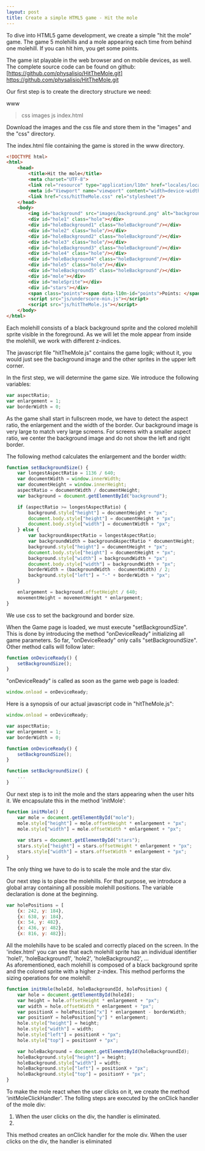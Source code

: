 ```yaml
---
layout: post
title: Create a simple HTML5 game - Hit the mole
---
```


To dive into HTML5 game development, we create a simple "hit the mole" game. The game 5 molehills and a mole appearing each time from behind one molehill. If you can hit him, you get some points.


The game ist playable in the web browser and on mobile devices, as well. The complete source code can be found on github: [https://github.com/physalisio/HitTheMole.git] https://github.com/physalisio/HitTheMole.git

Our first step is to create the directory structure we need:

www
>css
>images
>js
>index.html

Download the images and the css file and store them in the "images" and the "css" directory.

The index.html file containing the game is stored in the www directory.


```html
<!DOCTYPE html>
<html>
    <head>
        <title>Hit the mole</title>
        <meta charset="UTF-8">
        <link rel="resource" type="application/l10n" href="locales/locales.ini" />
        <meta id="Viewport" name="viewport" content="width=device-width,initial-scale=1.0, maximum-scale=1.0, minimum-scale=1.0">
        <link href="css/hitTheMole.css" rel="stylesheet"/>
    </head>
    <body>
        <img id="background" src="images/background.png" alt="background"/>
        <div id="hole1" class="hole"></div>
        <div id="holeBackground1" class="holeBackground"/></div>
        <div id="hole2" class="hole"/></div>
        <div id="holeBackground2" class="holeBackground"/></div>
        <div id="hole3" class="hole"/></div>
        <div id="holeBackground3" class="holeBackground"/></div>
        <div id="hole4" class="hole"/></div>
        <div id="holeBackground4" class="holeBackground"/></div>
        <div id="hole5" class="hole"/></div>
        <div id="holeBackground5" class="holeBackground"/></div>
        <div id="mole"></div>
        <div id="moleSprite"></div>
        <div id="stars"></div>
        <span class="points"><span data-l10n-id="points">Points: </span><span id="points">0</span></span>
        <script src="js/underscore-min.js"></script>
        <script src="js/hitTheMole.js"></script>
    </body>
</html>

```

Each molehill consists of a black background sprite and the colored molehill sprite visible in the foreground. As we will let the mole appear from inside the molehill, we work with different z-indices.

The javascript file "hitTheMole.js" contains the game logik; without it, you would just see the background image and the other sprites in the upper left corner.

In the first step, we will determine the game size. We introduce the following variables:

```javascript
var aspectRatio;
var enlargement = 1;
var borderWidth = 0;
```

As the game shall start in fullscreen mode, we have to detect the aspect ratio, the enlargement and the width of the border. Our background image is very large to match very large screens. For screens with a smaller aspect ratio, we center the background image and do not show the left and right border.

The following method calculates the enlargement and the border width:

```javascript
function setBackgroundSize() {
    var longestAspectRatio = 1136 / 640;
    var documentWidth = window.innerWidth;
    var documentHeight = window.innerHeight;
    aspectRatio = documentWidth / documentHeight;
    var background = document.getElementById("background");

    if (aspectRatio >= longestAspectRatio) {
        background.style["height"] = documentHeight + "px";
        document.body.style["height"] = documentHeight + "px";
        document.body.style["width"] = documentWidth + "px";
    } else {
        var backgroundAspectRatio = longestAspectRatio;
        var backgroundWidth = backgroundAspectRatio * documentHeight;
        background.style["height"] = documentHeight + "px";
        document.body.style["height"] = documentHeight + "px";
        background.style["width"] = backgroundWidth + "px";
        document.body.style["width"] = backgroundWidth + "px";
        borderWidth = (backgroundWidth - documentWidth) / 2;
        background.style["left"] = "-" + borderWidth + "px";
    }

    enlargement = background.offsetHeight / 640;
    movementHeight = movementHeight * enlargement;
}
```

We use css to set the background and border size.

When the Game page is loaded, we must execute "setBackgroundSize". This is done by introducing the method "onDeviceReady" initializing all game parameters. So far, "onDeviceReady" only calls "setBackgroundSize". Other method calls will follow later:

```javascript
function onDeviceReady() {
    setBackgroundSize();
}

```

"onDeviceReady" is called as soon as the game web page is loaded:

```javascript
window.onload = onDeviceReady;
```

Here is a synopsis of our actual javascript code in "hitTheMole.js":

```javascript
window.onload = onDeviceReady;

var aspectRatio;
var enlargement = 1;
var borderWidth = 0;

function onDeviceReady() {
    setBackgroundSize();
}

function setBackgroundSize() {
    ...
}
```

Our next step is to init the mole and the stars appearing when the user hits it. We encapsulate this in the method 'initMole':

```javascript
function initMole() {
    var mole = document.getElementById("mole");
    mole.style["height"] = mole.offsetHeight * enlargement + "px";
    mole.style["width"] = mole.offsetWidth * enlargement + "px";
    
    var stars = document.getElementById("stars");
    stars.style["height"] = stars.offsetHeight * enlargement + "px";
    stars.style["width"] = stars.offsetWidth * enlargement + "px";
}
```

The only thing we have to do is to scale the mole and the star div.

Our next step is to place the molehills. For that purpose, we introduce a global array containing all possible molehill positions. The variable declaration is done at the beginning.

```javascript
var holePositions = [
    {x: 242, y: 184},
    {x: 638, y: 184},
    {x: 54, y: 482},
    {x: 436, y: 482},
    {x: 816, y: 482}];
```

All the molehills have to be scaled and correctly placed on the screen. In the 'index.html' you can see that each molehill sprite has an individual identifier 'hole1', 'holeBackground1', 'hole2', 'holeBackground2', ...  
As aforementioned, each molehill is composed of a black background sprite and the colored sprite with a higher z-index. This method performs the sizing operations for one molehill:

```javascript
function initHole(holeId, holeBackgroundId, holePosition) {
    var hole = document.getElementById(holeId);
    var height = hole.offsetHeight * enlargement + "px";
    var width = hole.offsetWidth * enlargement + "px";
    var positionX = holePosition["x"] * enlargement - borderWidth;
    var positionY = holePosition["y"] * enlargement;
    hole.style["height"] = height;
    hole.style["width"] = width;
    hole.style["left"] = positionX + "px";
    hole.style["top"] = positionY + "px";

    var holeBackground = document.getElementById(holeBackgroundId);
    holeBackground.style["height"] = height;
    holeBackground.style["width"] = width;
    holeBackground.style["left"] = positionX + "px";
    holeBackground.style["top"] = positionY + "px";
}
```



To make the mole react when the user clicks on it, we create the method 'initMoleClickHandler'. The folling steps are executed by the onClick handler of the mole div:
1. When the user clicks on the div, the handler is eliminated.
2. 
This method creates an onClick handler for the mole div. When the user clicks on the div, the handler is eliminated
